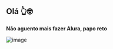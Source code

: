 ## Olá 👆🤓

**Não aguento mais fazer Alura, papo reto**

 
![image](https://github.com/2dsyaht/2dsyaht/assets/173116400/3dc97333-1d44-41c0-9dc7-ea824fe21c3d)

